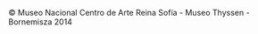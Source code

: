 <footer>
	<div class="footer-bottom">
		<div class="container inner">
			<p class="pull-left">© Museo Nacional Centro de Arte Reina Sofía - Museo Thyssen - Bornemisza 2014</p>
		</div>
	</div>
</footer>
